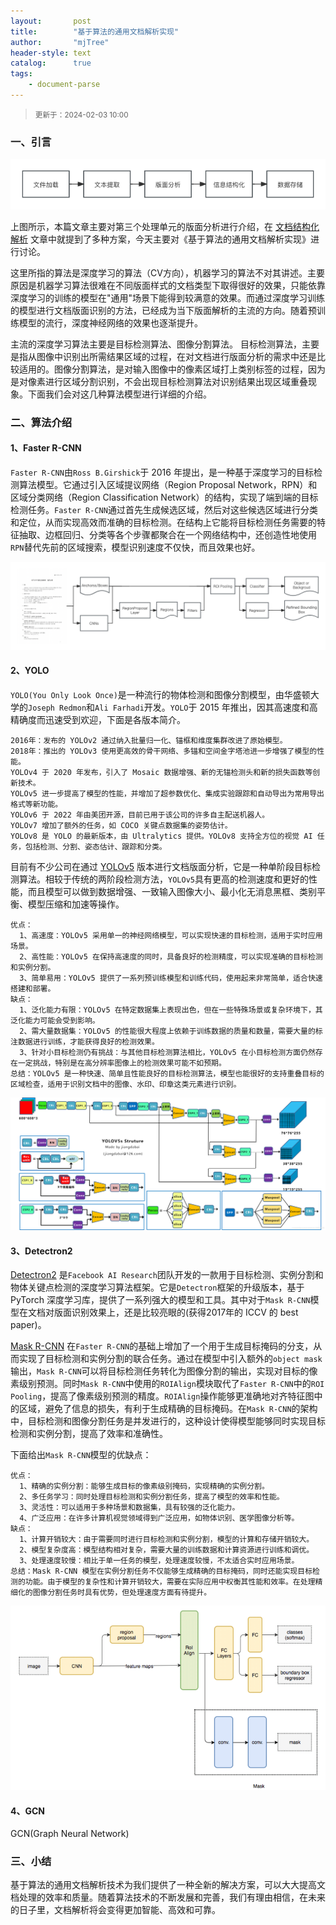```yaml
---
layout:       post
title:        "基于算法的通用文档解析实现"
author:       "mjTree"
header-style: text
catalog:      true
tags:
    - document-parse
---
```


><small>更新于：2024-02-03 10:00</small>


### 一、引言

![DocumentParseWorkFlow](/img/article-img/2024/02/0203_1.png)  

上图所示，本篇文章主要对第三个处理单元的版面分析进行介绍，在 [文档结构化解析](/2023/11/03/文档结构化解析) 文章中就提到了多种方案，今天主要对《基于算法的通用文档解析实现》进行讨论。  

这里所指的算法是深度学习的算法（CV方向），机器学习的算法不对其讲述。主要原因是机器学习算法很难在不同版面样式的文档类型下取得很好的效果，只能依靠深度学习的训练的模型在"通用"场景下能得到较满意的效果。而通过深度学习训练的模型进行文档版面识别的方法，已经成为当下版面解析的主流的方向。随着预训练模型的流行，深度神经网络的效果也逐渐提升。  

主流的深度学习算法主要是目标检测算法、图像分割算法。 目标检测算法，主要是指从图像中识别出所需结果区域的过程，在对文档进行版面分析的需求中还是比较适用的。图像分割算法，是对输入图像中的像素区域打上类别标签的过程，因为是对像素进行区域分割识别，不会出现目标检测算法对识别结果出现区域重叠现象。下面我们会对这几种算法模型进行详细的介绍。  


### 二、算法介绍

#### 1、Faster R-CNN

`Faster R-CNN`由`Ross B.Girshick`于 2016 年提出，是一种基于深度学习的目标检测算法模型。它通过引入区域提议网络（Region Proposal Network，RPN）和区域分类网络（Region Classification Network）的结构，实现了端到端的目标检测任务。`Faster R-CNN`通过首先生成候选区域，然后对这些候选区域进行分类和定位，从而实现高效而准确的目标检测。在结构上它能将目标检测任务需要的特征抽取、边框回归、分类等各个步骤都聚合在一个网络结构中，还创造性地使用`RPN`替代先前的区域搜索，模型识别速度不仅快，而且效果也好。

![FasterRCNN](/img/article-img/2024/02/0203_2.png)  


#### 2、YOLO

`YOLO(You Only Look Once)`是一种流行的物体检测和图像分割模型，由华盛顿大学的`Joseph Redmon`和`Ali Farhadi`开发。`YOLO`于 2015 年推出，因其高速度和高精确度而迅速受到欢迎，下面是各版本简介。  

```text
2016年：发布的 YOLOv2 通过纳入批量归一化、锚框和维度集群改进了原始模型。
2018年：推出的 YOLOv3 使用更高效的骨干网络、多锚和空间金字塔池进一步增强了模型的性能。
YOLOv4 于 2020 年发布，引入了 Mosaic 数据增强、新的无锚检测头和新的损失函数等创新技术。
YOLOv5 进一步提高了模型的性能，并增加了超参数优化、集成实验跟踪和自动导出为常用导出格式等新功能。
YOLOv6 于 2022 年由美团开源，目前已用于该公司的许多自主配送机器人。
YOLOv7 增加了额外的任务，如 COCO 关键点数据集的姿势估计。
YOLOv8 是 YOLO 的最新版本，由 Ultralytics 提供。YOLOv8 支持全方位的视觉 AI 任务，包括检测、分割、姿态估计、跟踪和分类。
```

目前有不少公司在通过 [YOLOv5](https://github.com/ultralytics/yolov5) 版本进行文档版面分析，它是一种单阶段目标检测算法。相较于传统的两阶段检测方法，`YOLOv5`具有更高的检测速度和更好的性能，而且模型可以做到数据增强、一致输入图像大小、最小化无消息黑框、类别平衡、模型压缩和加速等操作。  

```text
优点：
  1、高速度：YOLOv5 采用单一的神经网络模型，可以实现快速的目标检测，适用于实时应用场景。
  2、高性能：YOLOv5 在保持高速度的同时，具备良好的检测精度，可以实现准确的目标检测和实例分割。
  3、简单易用：YOLOv5 提供了一系列预训练模型和训练代码，使用起来非常简单，适合快速搭建和部署。
缺点：
  1、泛化能力有限：YOLOv5 在特定数据集上表现出色，但在一些特殊场景或复杂环境下，其泛化能力可能会受到影响。
  2、需大量数据集：YOLOv5 的性能很大程度上依赖于训练数据的质量和数量，需要大量的标注数据进行训练，才能获得良好的检测效果。
  3、针对小目标检测仍有挑战：与其他目标检测算法相比，YOLOv5 在小目标检测方面仍然存在一定挑战，特别是在高分辨率图像上的检测效果可能不如预期。
总结：YOLOv5 是一种快速、简单且性能良好的目标检测算法，模型也能很好的支持重叠目标的区域检查，适用于识别文档中的图像、水印、印章这类元素进行识别。
```

![YOLOv5](/img/article-img/2024/02/0203_3.png)  


#### 3、Detectron2

[Detectron2](https://github.com/facebookresearch/detectron2) 是`Facebook AI Research`团队开发的一款用于目标检测、实例分割和物体关键点检测的深度学习算法框架。它是`Detectron`框架的升级版本，基于 PyTorch 深度学习库，提供了一系列强大的模型和工具。其中对于`Mask R-CNN`模型在文档对版面识别效果上，还是比较亮眼的(获得2017年的 ICCV 的 best paper)。  

[Mask R-CNN](https://github.com/matterport/Mask_RCNN) 在`Faster R-CNN`的基础上增加了一个用于生成目标掩码的分支，从而实现了目标检测和实例分割的联合任务。通过在模型中引入额外的`object mask`输出，`Mask R-CNN`可以将目标检测任务转化为图像分割的输出，实现对目标的像素级别预测。同时`Mask R-CNN`中使用的`ROIAlign`模块取代了`Faster R-CNN`中的`ROI Pooling`，提高了像素级别预测的精度。`ROIAlign`操作能够更准确地对齐特征图中的区域，避免了信息的损失，有利于生成精确的目标掩码。在`Mask R-CNN`的架构中，目标检测和图像分割任务是并发进行的，这种设计使得模型能够同时实现目标检测和实例分割，提高了效率和准确性。  

下面给出`Mask R-CNN`模型的优缺点：  
```text
优点：
  1、精确的实例分割：能够生成目标的像素级别掩码，实现精确的实例分割。
  2、多任务学习：同时处理目标检测和实例分割任务，提高了模型的效率和性能。
  3、灵活性：可以适用于多种场景和数据集，具有较强的泛化能力。
  4、广泛应用：在许多计算机视觉领域得到广泛应用，如物体识别、医学图像分析等。
缺点：
  1、计算开销较大：由于需要同时进行目标检测和实例分割，模型的计算和存储开销较大。
  2、模型复杂度高：模型结构相对复杂，需要大量的训练数据和计算资源进行训练和调优。
  3、处理速度较慢：相比于单一任务的模型，处理速度较慢，不太适合实时应用场景。
总结：Mask R-CNN 模型在实例分割任务不仅能够生成精确的目标掩码，同时还能实现目标检测的功能。由于模型的复杂性和计算开销较大，需要在实际应用中权衡其性能和效率。在处理精细化的图像分割任务时具有优势，但处理速度方面有待提升。
```

![MaskR-CNN](/img/article-img/2024/02/0203_4.png)  


#### 4、GCN

GCN(Graph Neural Network) 


### 三、小结

基于算法的通用文档解析技术为我们提供了一种全新的解决方案，可以大大提高文档处理的效率和质量。随着算法技术的不断发展和完善，我们有理由相信，在未来的日子里，文档解析将会变得更加智能、高效和可靠。

